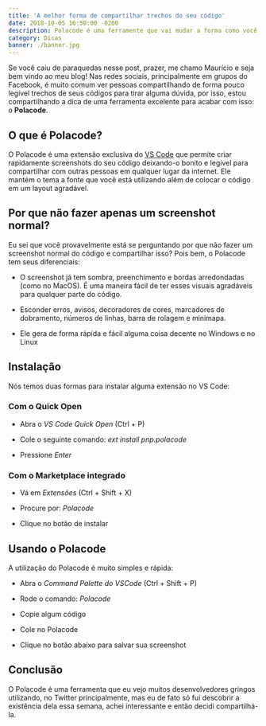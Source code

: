 ```yaml
---
title: 'A melhor forma de compartilhar trechos do seu código'
date: 2018-10-05 16:50:00 -0200
description: Polacode é uma ferramente que vai mudar a forma como você compartilha o seu código
category: Dicas
banner: ./banner.jpg
---
```


Se você caiu de paraquedas nesse post, prazer, me chamo Maurício e seja bem vindo ao meu blog!
Nas redes sociais, principalmente em grupos do Facebook, é muito comum ver pessoas compartilhando de forma pouco legível trechos de seus códigos para tirar alguma dúvida, por isso, estou compartilhando a dica de uma ferramenta excelente para acabar com isso: o **Polacode**.

## O que é Polacode?

O Polacode é uma extensão exclusiva do [VS Code](https://code.visualstudio.com/) que permite criar rapidamente screenshots do seu código deixando-o bonito e legível para compartilhar com outras pessoas em qualquer lugar da internet. Ele mantém o tema a fonte que você está utilizando além de colocar o código em um layout agradável.

## Por que não fazer apenas um screenshot normal?

Eu sei que você provavelmente está se perguntando por que não fazer um screenshot normal do código e compartilhar isso? Pois bem, o Polacode tem seus diferenciais:

- O screenshot já tem sombra, preenchimento e bordas arredondadas (como no MacOS). É uma maneira fácil de ter esses visuais agradáveis para qualquer parte do código.

- Esconder erros, avisos, decoradores de cores, marcadores de dobramento, números de linhas, barra de rolagem e minimapa.

- Ele gera de forma rápida e fácil alguma coisa decente no Windows e no Linux

## Instalação

Nós temos duas formas para instalar alguma extensão no VS Code:

### Com o Quick Open

- Abra o _VS Code Quick Open_ (Ctrl + P)

- Cole o seguinte comando: _ext install pnp.polacode_

- Pressione _Enter_

### Com o Marketplace integrado

- Vá em _Extensões_ (Ctrl + Shift + X)

- Procure por: _Polacode_

- Clique no botão de instalar

## Usando o Polacode

A utilização do Polacode é muito simples e rápida:

- Abra o _Command Palette do VSCode_ (Ctrl + Shift + P)

- Rode o comando: _Polacode_

- Copie algum código

- Cole no Polacode

- Clique no botão abaixo para salvar sua screenshot

## Conclusão

O Polacode é uma ferramenta que eu vejo muitos desenvolvedores gringos utilizando, no Twitter principalmente, mas eu de fato só fui descobrir a existência dela essa semana, achei interessante e então decidi compartilhá-la.
